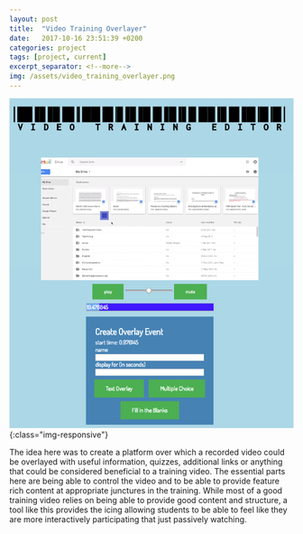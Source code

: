 ```yaml
---
layout: post
title:  "Video Training Overlayer"
date:   2017-10-16 23:51:39 +0200
categories: project
tags: [project, current]
excerpt_separator: <!--more-->
img: /assets/video_training_overlayer.png
---
```

![VideoTraining](/assets/video_training_overlayer.png){:class="img-responsive"}

The idea here was to create a platform over which a recorded video could be overlayed with useful information, quizzes, additional links or anything that could be considered beneficial to a training video. The essential parts here are being able to control the video and to be able to provide feature rich content at appropriate junctures in the training. While most of a good training video relies on being able to provide good content and structure, a tool like this provides the icing allowing students to be able to feel like they are more interactively participating that just passively watching.

